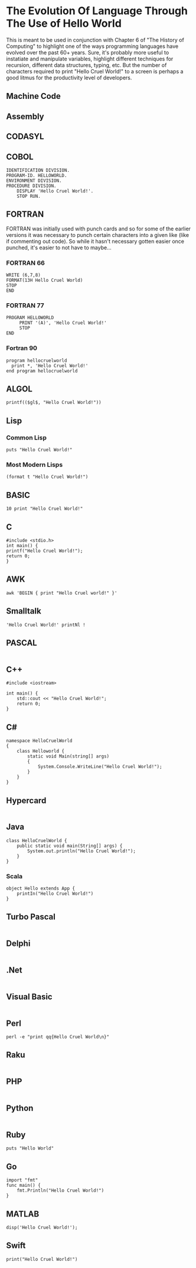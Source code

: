 # The Evolution Of Language Through The Use of Hello World
This is meant to be used in conjunction with Chapter 6 of "The History of Computing" to highlight one of the ways programming languages have evolved over the past 60+ years. Sure, it's probably more useful to instatiate and manipulate variables, highlight different techniques for recursion, different data structures, typing, etc. But the number of characters required to print "Hello Cruel World!" to a screen is perhaps a good litmus for the productivity level of developers.

## Machine Code
## Assembly
## CODASYL
## COBOL
```
IDENTIFICATION DIVISION.
PROGRAM-ID. HELLOWORLD.
ENVIRONMENT DIVISION.
PROCEDURE DIVISION.
    DISPLAY 'Hello Cruel World!'.
    STOP RUN.
```
## FORTRAN
FORTRAN was initially used with punch cards and so for some of the earlier versions it was necessary to punch certain characters into a given like (like if commenting out code). So while it hasn't necessary gotten easier once punched, it's easier to not have to maybe...
### FORTRAN 66
```
WRITE (6,7,8)
FORMAT(13H Hello Cruel World)
STOP
END
```
### FORTRAN 77
```
PROGRAM HELLOWORLD
     PRINT '(A)', 'Hello Cruel World!'
     STOP
END
``` 
### Fortran 90
```
program hellocruelworld
  print *, 'Hello Cruel World!'
end program hellocruelworld
```
## ALGOL
```
printf(($gl$, "Hello Cruel World!"))
```
## Lisp

### Common Lisp
```
puts "Hello Cruel World!"
```
### Most Modern Lisps
```
(format t "Hello Cruel World!")
```
## BASIC
```
10 print "Hello Cruel World!"
```
## C
```
#include <stdio.h>
int main() {
printf("Hello Cruel World!");
return 0;
}
```
## AWK
```
awk 'BEGIN { print "Hello Cruel world!" }'
```
## Smalltalk
```
'Hello Cruel World!' printNl !
```
## PASCAL
```
```
## C++
```
#include <iostream>

int main() {
	std::cout << "Hello Cruel World!";
	return 0;
}
```
## C#
```
namespace HelloCruelWorld
{
    class Helloworld {        
        static void Main(string[] args)
        {
            System.Console.WriteLine("Hello Cruel World!");
        }
    }
}
```
## Hypercard
```
```
## Java
```
class HelloCruelWorld {
    public static void main(String[] args) {
        System.out.println("Hello Cruel World!"); 
    }
}
```
### Scala
```
object Hello extends App {
	printIn("Hello Cruel World!")
}
```
## Turbo Pascal
```
```
## Delphi
```
```
## .Net
```
```
## Visual Basic
```
```
## Perl
```
perl -e "print qq{Hello Cruel World\n}" 
```
## Raku
```
```
## PHP
```
```
## Python
```
```
## Ruby
```
puts "Hello World"
```
## Go
```
import "fmt"
func main() {
    fmt.Println("Hello Cruel World!")
}
```
## MATLAB
```
disp('Hello Cruel World!');
```
## Swift
```
print("Hello Cruel World!") 
```
